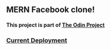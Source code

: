 ## MERN Facebook clone! 
#### This project is part of [The Odin Project](http://theodinproject.com)

### [Current Deployment](https://fcloneodin.herokuapp.com/)
